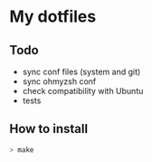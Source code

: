 # My dotfiles

## Todo
- sync conf files (system and git)
- sync ohmyzsh conf
- check compatibility with Ubuntu
- tests

## How to install
```bash
> make
```
